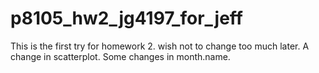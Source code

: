 # p8105_hw2_jg4197_for_jeff
This is the first try for homework 2. wish not to change too much later.
A change in scatterplot.
Some changes in month.name.
